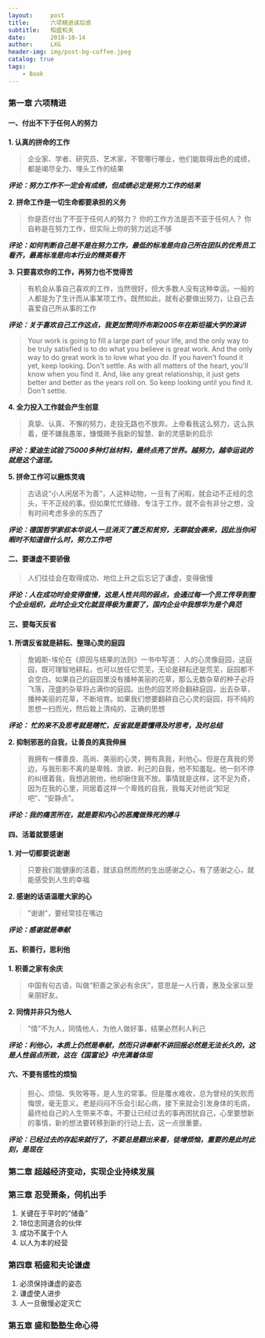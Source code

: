 ```yaml
---
layout:     post
title:      六项精进读后感
subtitle:   稻盛和夫
date:       2018-10-14
author:     LXG
header-img: img/post-bg-coffee.jpeg
catalog: true
tags:
    - Book
---
```



### 第一章  六项精进

#### 一、付出不下于任何人的努力

**1. 认真的拼命的工作**

> 企业家、学者、研究员、艺术家，不管哪行哪业，他们能取得出色的成绩，都是竭尽全力、埋头工作的结果

***评论：努力工作不一定会有成绩，但成绩必定是努力工作的结果***

**2. 拼命工作是一切生命都要承担的义务**

> 你是否付出了不亚于任何人的努力？
你的工作方法是否不亚于任何人？
你自称是在努力工作，但实际上你的努力远远不够

***评论：如何判断自己是不是在努力工作，最低的标准是向自己所在团队的优秀员工看齐，最高标准是向本行业的精英看齐***

**3. 只要喜欢你的工作，再努力也不觉得苦**

> 有机会从事自己喜欢的工作，当然很好，但大多数人没有这种幸运。一般的人都是为了生计而从事某项工作。既然如此，就有必要做出努力，让自己去喜爱自己所从事的工作

***评论：关于喜欢自己工作这点，我更加赞同乔布斯2005年在斯坦福大学的演讲***

> Your work is going to fill a large part of your life, and the only way to be truly satisfied is to do what you believe is great work. And the only way to do great work is to love what you do. If you haven't found it yet, keep looking. Don't settle. As with all matters of the heart, you'll know when you find it. And, like any great relationship, it just gets better and better as the years roll on. So keep looking until you find it. Don't settle.

**4. 全力投入工作就会产生创意**

> 真挚、认真、不懈的努力，走投无路也不放弃。上帝看我这么努力，这么执着，便不嫌我愚笨，慷慨赐予我新的智慧、新的灵感新的启示

***评论：爱迪生试验了5000多种灯丝材料，最终点亮了世界。越努力，越幸运说的就是这个道理。***

**5. 拼命工作可以磨炼灵魂**

> 古话说“小人闲居不为善”，人这种动物，一旦有了闲暇，就会动不正经的念头，干不正经的事。但如果忙忙碌碌、专注于工作，就不会有非分之想，没有时间考虑多余的东西了

***评论：德国哲学家叔本华说人一旦消灭了匮乏和贫穷，无聊就会袭来，因此当你闲暇时不知道做什么时，努力工作吧***

#### 二、要谦虚不要骄傲

> 人们往往会在取得成功、地位上升之后忘记了谦虚，变得傲慢

***评论：人在成功时会变得傲慢，这是人性共同的弱点，会通过每一个员工传导到整个企业组织，此时企业文化就显得极为重要了，国内企业中我想华为是个典范***

#### 三、要每天反省

**1. 所谓反省就是耕耘、整理心灵的庭园**

> 詹姆斯-埃伦在《原因与结果的法则》一书中写道：
人的心灵像庭园，这庭园，既可理智地耕耘，也可以放任它荒芜，无论是耕耘还是荒芜，庭园都不会空白。如果自己的庭园里没有播种美丽的花草，那么无数杂草的种子必将飞落，茂盛的杂草将占满你的庭园。出色的园艺师会翻耕庭园，出去杂草，播种美丽的花草，不断培育。如果我们想要翻耕自己心灵的庭园，将不纯的思想一扫而光，然后栽上清纯的、正确的思想

***评论： 忙的来不及思考就是瞎忙，反省就是要懂得及时思考，及时总结***

**2. 抑制邪恶的自我，让善良的真我伸展**

> 我拥有一棵善良、高尚、美丽的心灵，拥有真我，利他心。但是在真我的旁边，与我形影不离的是卑贱、贪欲、利己的自我，他不知羞耻。他一刻不停的纠缠着我，我想逃脱他，他却揪住我不放。事情就是这样，这不足为奇，因为在我的心里，同居着这样一个卑贱的自我，我每天对他说“知足吧”、“安静点”。

***评论：我的痛苦所在，就是要和内心的恶魔做殊死的搏斗***

#### 四、活着就要感谢

**1. 对一切都要说谢谢**

> 只要我们能健康的活着，就该自然而然的生出感谢之心，有了感谢之心，就能感受到人生的幸福

**2. 感谢的话语温暖大家的心**

> "谢谢"，要经常挂在嘴边

***评论：感谢就是奉献***

#### 五、积善行，思利他

**1. 积善之家有余庆**

> 中国有句古语，叫做“积善之家必有余庆”，意思是一人行善，惠及全家以至亲朋好友。

**2. 同情并非只为他人**

> "情"不为人，同情他人，为他人做好事，结果必然利人利己

***评论：利他心，本质上仍然是奉献，然而只讲奉献不讲回报必然是无法长久的，这是人性弱点所致，这在《国富论》中充满着体现***

#### 六、不要有感性的烦恼

> 担心、烦恼、失败等等，是人生的常事。但是覆水难收，总为曾经的失败而悔恨，毫无意义。老是闷闷不乐会引起心病，接下来就会引发身体的毛病，最终给自己的人生带来不幸。不要让已经过去的事再困扰自己，心里要想新的事情，新的想法要转移到新的行动上去，这一点很重要。

***评论：已经过去的存起来就行了，不要总是翻出来看，徒增烦恼，重要的是此时此刻，是现在***

### 第二章  超越经济变动，实现企业持续发展


### 第三章  忍受萧条，伺机出手

1. 关键在于平时的“储备”
2. 18位志同道合的伙伴
3. 成功不属于个人
4. 以人为本的经营


### 第四章  稻盛和夫论谦虚

1. 必须保持谦虚的姿态
2. 谦虚使人进步
3. 人一旦傲慢必定灭亡


### 第五章  盛和塾塾生命心得

